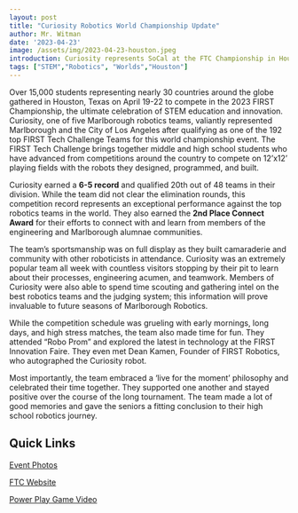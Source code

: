 ```yaml
---
layout: post
title: "Curiosity Robotics World Championship Update"
author: Mr. Witman
date: '2023-04-23'
image: /assets/img/2023-04-23-houston.jpeg
introduction: Curiosity represents SoCal at the FTC Championship in Houston
tags: ["STEM","Robotics", "Worlds","Houston"]
---
```

Over 15,000 students representing nearly 30 countries around the globe gathered in Houston, Texas on April 19-22 to compete in the 2023 FIRST Championship, the ultimate celebration of STEM education and innovation. Curiosity, one of five Marlborough robotics teams, valiantly represented Marlborough and the City of Los Angeles after qualifying as one of the 192 top FIRST  Tech Challenge Teams for this world championship event. The FIRST  Tech Challenge brings together middle and high school students who have advanced from competitions around the country to compete on 12’x12’ playing fields with the robots they designed, programmed, and built.

Curiosity earned a **6-5 record** and qualified 20th out of 48 teams in their division. While the team did not clear the elimination rounds, this competition record represents an exceptional performance against the top robotics teams in the world. They also earned the **2nd Place Connect Award** for their efforts to connect with and learn from members of the engineering and Marlborough alumnae communities.

The team’s sportsmanship was on full display as they built camaraderie and community with other roboticists in attendance. Curiosity was an extremely popular team all week with countless visitors stopping by their pit to learn about their processes, engineering acumen, and teamwork. Members of Curiosity were also able to spend time scouting and gathering intel on the best robotics teams and the judging system; this information will prove invaluable to future seasons of Marlborough Robotics.

While the competition schedule was grueling with early mornings, long days, and high stress matches, the team also made time for fun. They attended “Robo Prom” and explored the latest in technology at the FIRST Innovation Faire. They even met Dean Kamen, Founder of FIRST Robotics, who autographed the Curiosity robot.

Most importantly, the team embraced a ‘live for the moment’ philosophy and celebrated their time together. They supported one another and stayed positive over the course of the long tournament. The team made a lot of good memories and gave the seniors a fitting conclusion to their high school robotics journey.


## **Quick Links**
[Event Photos](https://photos.app.goo.gl/TPqBkibm4L64kbVv5)

[FTC Website](https://www.firstinspires.org/robotics/ftc)

[Power Play Game Video](https://www.youtube.com/watch?v=HsitvZ0JaDc)
